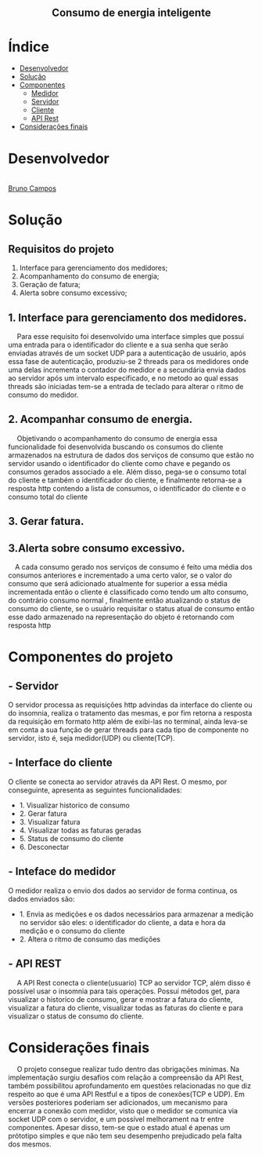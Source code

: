 <h2 align="center">Consumo de energia inteligente </h2>
 
# Índice

- [Desenvolvedor](#desenvolvedor)
- [Solução](#Solução)
- [Componentes](#Componentes)
   - [Medidor](#Medidor)
   - [Servidor](#Servidor)
   - [Cliente](#Cliente)
   - [API Rest](#APIRest)
- [Considerações finais](#consideracoes)


# Desenvolvedor
<br /><a href="https://github.com/BRCZ1N">Bruno Campos</a>

# Solução

<h2>Requisitos do projeto</h2>

   1. Interface para gerenciamento dos medidores;
   2. Acompanhamento do consumo de energia;
   3. Geração de fatura;
   4. Alerta sobre consumo excessivo;
   
   <h2>   1. Interface para gerenciamento dos medidores.</h2>
   
 &emsp; Para esse requisito foi desenvolvido uma interface simples que possui uma entrada para o identificador do cliente e a sua senha que serão enviadas através de um socket UDP para a autenticação de usuário, após essa fase de autenticação, produziu-se 2 threads para os medidores onde uma delas incrementa o contador do medidor e a secundária envia dados ao servidor após um intervalo especificado, e no metodo ao qual essas threads são iniciadas tem-se a entrada de teclado para alterar o ritmo de consumo do medidor.
  
<h2>2. Acompanhar consumo de energia.</h2>

 &emsp; Objetivando o acompanhamento do consumo de energia essa funcionalidade foi desenvolvida buscando os consumos do cliente armazenados na estrutura de dados dos serviços de consumo que estão no servidor usando o identificador do cliente como chave e pegando os consumos gerados associado a ele. Além disso, pega-se o consumo total do cliente e também o identificador do cliente, e finalmente retorna-se a resposta http contendo a lista de consumos, o identificador do cliente e o consumo total do cliente
<h2>3. Gerar fatura.</h2>

<h2>3.Alerta sobre consumo excessivo.</h2>

&emsp;A cada consumo gerado nos serviços de consumo é feito uma média dos consumos anteriores e incrementado a uma certo valor, se o valor do consumo que será adicionado atualmente for superior a essa média incrementada então o cliente é classificado como tendo um alto consumo, do contrário consumo normal , finalmente então atualizando o status de consumo do cliente, se o usuário requisitar o status atual de consumo então esse dado armazenado na representação do objeto é retornando com resposta http
 
# Componentes do projeto

<h2>- Servidor</h2>
<p2> O servidor processa as requisições http advindas da interface do cliente ou do insomnia, realiza o tratamento das mesmas, e por fim retorna a resposta da requisição em formato http além de exibi-las no terminal,  ainda leva-se em conta a sua função de gerar threads para cada tipo de componente no servidor, isto é, seja medidor(UDP) ou cliente(TCP).</p2>

<h2>- Interface do cliente</h2>
<p2> O cliente se conecta ao servidor através da API Rest. O mesmo, por conseguinte, apresenta as seguintes funcionalidades:</p2>
 <ul>
  <li>1. Visualizar historico de consumo </li>
  <li>2. Gerar fatura </li>
  <li>3. Visualizar fatura </li>
  <li>4. Visualizar todas as faturas geradas</li>
  <li>5. Status de consumo do cliente</li>
  <li>6. Desconectar</li>
</ul>

<h2>- Inteface do medidor </h2>
<p2> O medidor realiza o envio dos dados ao servidor de forma continua, os dados enviados são:</p2>
 <ul>
  <li>1. Envia as medições e os dados necessários para armazenar a medição no servidor são eles: o identificador do cliente, a data e hora da medição e o consumo do cliente</li>
  <li>2. Altera o ritmo de consumo das medições</li>
</ul>

<h2>- API REST</h2>
<p2>  &emsp; A API Rest conecta o cliente(usuario) TCP ao servidor TCP, além disso é possível usar o insomnia para tais operações. Possui métodos get, para visualizar o historico de consumo, gerar e mostrar a fatura do cliente, visualizar a fatura do cliente, visualizar todas as faturas do cliente e para visualizar o status de consumo do cliente.<p2> 
 
 # Considerações finais 
<p2> &emsp; O projeto consegue realizar tudo dentro das obrigações mínimas. Na implementação surgiu desafios com relação a compreensão da API Rest, também possibilitou aprofundamento em questões relacionadas no que diz respeito ao que é uma API Restful e a tipos de conexões(TCP e UDP). Em versões posteriores poderiam ser adicionados, um mecanismo para encerrar a conexão com medidor, visto que o medidor se comunica via socket UDP com o servidor, e um possível melhorament na tr entre componentes. Apesar disso, tem-se que o estado atual é apenas um prótotipo simples e que não tem seu desempenho prejudicado pela falta dos mesmos. 
